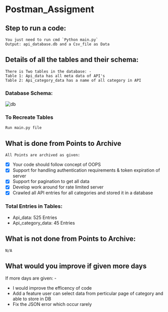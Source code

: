 # Postman_Assigment
## Step to run a code:
    You just need to run cmd `Python main.py` 
    Output: api_database.db and a Csv_file as Data
## Details of all the tables and their schema:
    There is Two tables in the database: -
	Table 1: Api_data has all meta data of API's
   	Table 2: Api_category_data has a name of all category in API

### Database Schema:
![db](https://user-images.githubusercontent.com/65850757/131217079-9eb8e39a-6cb4-4d8e-83fd-41a87d7f7358.png)

### To Recreate Tables 
    Run main.py file

## What is done from Points to Archive
    All Points are archived as given:
   - [x] Your code should follow concept of OOPS
   - [x] Support for handling authentication requirements & token expiration of server
   - [x] Support for pagination to get all data
   - [x] Develop work around for rate limited server
   - [x] Crawled all API entries for all categories and stored it in a database

### Total Entries in Tables:
   - Api_data: 525 Entries
   - Api_category_data: 45 Entries

## What is not done from Points to Archive:
    N/A
    
## What would you improve if given more days
   If more days are given: - 
   - I would improve the efficency of code 
   - Add a feature user can select data from perticular page of category and able to store in DB
   - Fix the JSON error which occur rarely  
    
